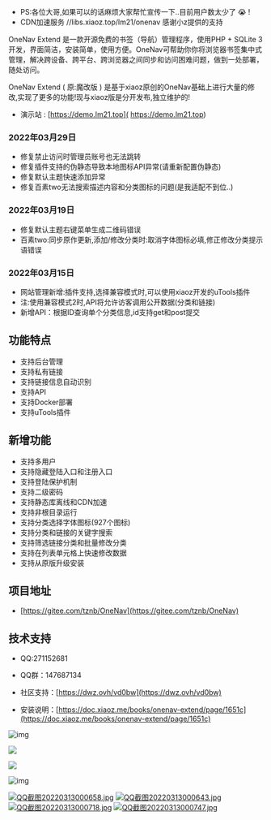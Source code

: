 * PS:各位大哥,如果可以的话麻烦大家帮忙宣传一下..目前用户数太少了 :sob: !
* CDN加速服务 //libs.xiaoz.top/lm21/onenav 感谢小z提供的支持

OneNav Extend 是一款开源免费的书签（导航）管理程序，使用PHP + SQLite 3开发，界面简洁，安装简单，使用方便。OneNav可帮助你你将浏览器书签集中式管理，解决跨设备、跨平台、跨浏览器之间同步和访问困难问题，做到一处部署，随处访问。

OneNav Extend ( 原:魔改版 ) 是基于xiaoz原创的OneNav基础上进行大量的修改,实现了更多的功能!现与xiaoz版是分开发布,独立维护的!

- 演示站 : [https://demo.lm21.top]( https://demo.lm21.top) 	

### 2022年03月29日
- 修复禁止访问时管理员账号也无法跳转
- 修复插件支持的伪静态导致本地图标API异常(请重新配置伪静态)
- 修复默认主题快速添加异常
- 修复百素two无法搜索描述内容和分类图标的问题(是我适配不到位..)
### 2022年03月19日
- 修复默认主题右键菜单生成二维码错误
- 百素two:同步原作更新,添加/修改分类时:取消字体图标必填,修正修改分类提示语错误
### 2022年03月15日
- 网站管理新增:插件支持,选择兼容模式时,可以使用xiaoz开发的uTools插件
- 注:使用兼容模式2时,API将允许访客调用公开数据(分类和链接)
- 新增API：根据ID查询单个分类信息,id支持get和post提交

## 功能特点

- 支持后台管理
- 支持私有链接
- 支持链接信息自动识别
- 支持API
- 支持Docker部署
- 支持uTools插件 

## 新增功能
- 支持多用户
- 支持隐藏登陆入口和注册入口
- 支持登陆保护机制
- 支持二级密码
- 支持静态库离线和CDN加速
- 支持非根目录运行
- 支持分类选择字体图标(927个图标)
- 支持分类和链接的关键字搜索
- 支持筛选链接分类和批量修改分类
- 支持在列表单元格上快速修改数据
- 支持从原版升级安装

## 项目地址

- [https://gitee.com/tznb/OneNav](https://gitee.com/tznb/OneNav)

## 技术支持

- QQ:271152681

- QQ群：147687134

- 社区支持：[https://dwz.ovh/vd0bw](https://dwz.ovh/vd0bw)

- 安装说明：[https://doc.xiaoz.me/books/onenav-extend/page/1651c](https://doc.xiaoz.me/books/onenav-extend/page/1651c)

![img](https://doc.xiaoz.me/yuque/0/2021/png/192152/1617787025352-bb6e63df-e843-49d4-84e1-680c604f10dc.png)

![](https://img.rss.ink/imgs/2022/03/cba9f1946776a8f0.png)

![](https://img.rss.ink/imgs/2022/03/42ed3ef2c4a50f6d.png)

![img](https://doc.xiaoz.me/yuque/0/2020/png/192152/1608005352818-4105b24b-e650-42a7-9b20-f35ffa023504.png)

[![QQ截图20220313000658.jpg](https://doc.xiaoz.me/uploads/images/gallery/2022-03/scaled-1680-/qq20220313000658.jpg)](https://doc.xiaoz.me/uploads/images/gallery/2022-03/qq20220313000658.jpg)
[![QQ截图20220313000643.jpg](https://doc.xiaoz.me/uploads/images/gallery/2022-03/scaled-1680-/qq20220313000643.jpg)](https://doc.xiaoz.me/uploads/images/gallery/2022-03/qq20220313000643.jpg)
[![QQ截图20220313000718.jpg](https://doc.xiaoz.me/uploads/images/gallery/2022-03/scaled-1680-/qq20220313000718.jpg)](https://doc.xiaoz.me/uploads/images/gallery/2022-03/qq20220313000718.jpg)
[![QQ截图20220313000747.jpg](https://doc.xiaoz.me/uploads/images/gallery/2022-03/scaled-1680-/qq20220313000747.jpg)](https://doc.xiaoz.me/uploads/images/gallery/2022-03/qq20220313000747.jpg)